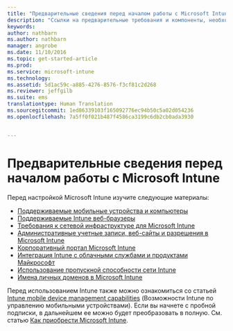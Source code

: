 ```yaml
---
title: "Предварительные сведения перед началом работы с Microsoft Intune | Microsoft Intune"
description: "Ссылки на предварительные требования и компоненты, необходимые для работы с Intune"
keywords: 
author: nathbarn
ms.author: nathbarn
manager: angrobe
ms.date: 11/10/2016
ms.topic: get-started-article
ms.prod: 
ms.service: microsoft-intune
ms.technology: 
ms.assetid: 5d1ac59c-a885-4276-8576-f3cf81c2d268
ms.reviewer: jeffgilb
ms.suite: ems
translationtype: Human Translation
ms.sourcegitcommit: 1ed86339103f165092776ec94b50c5a02d054236
ms.openlocfilehash: 7a5ff0f021b487f4586ca3199c6db2cb0ada3930


---
```


# <a name="what-to-know-before-you-start-microsoft-intune"></a>Предварительные сведения перед началом работы с Microsoft Intune

Перед настройкой Microsoft Intune изучите следующие материалы:

- [Поддерживаемые мобильные устройства и компьютеры](supported-mobile-devices-and-computers.md)
- [Поддерживаемые Intune веб-браузеры](supported-web-browsers.md)
- [Требования к сетевой инфраструктуре для Microsoft Intune](network-infrastructure-requirements-for-microsoft-intune.md)
- [Административные учетные записи, веб-сайты и разрешения в Microsoft Intune](administrative-accounts-websites-perms.md)
- [Корпоративный портал Microsoft Intune](microsoft-intune-company-portal.md)
- [Интеграция Intune с облачными службами и продуктами Майкрософт](integration-with-cloud-services.md)
- [Использование пропускной способности сети Intune](network-bandwidth-use.md)
- [Имена личных доменов в Microsoft Intune](domain-names-for-microsoft-intune.md)


Перед использованием Intune также можно ознакомиться со статьей [Intune mobile device management capabilities](/intune/get-started/mobile-device-management-capabilities-in-microsoft-intune) (Возможности Intune по управлению мобильными устройствами). Если вы начнете с пробной подписки, в дальнейшем ее можно будет преобразовать в полную. См. статью [Как приобрести Microsoft Intune](http://www.microsoft.com/en-us/server-cloud/products/microsoft-intune/Purchasing.aspx).



<!--HONumber=Nov16_HO2-->


